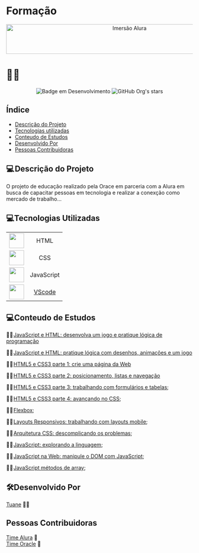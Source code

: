 # Formação

<div align="center">
    <img src="https://user-images.githubusercontent.com/54903202/230703634-3b28034b-c98d-40f7-b4fb-0bbaa3010f56.png"width="650" height="80" alt="Imersão Alura"/>
</div>

<h1>👩‍💻 </h1>

<div align="center">

![Badge em Desenvolvimento ](http://img.shields.io/static/v1?label=STATUS&message=EM%20DESENVOLVIMENTO&color=GREEN&style=for-the-badge)
![GitHub Org's stars](https://img.shields.io/github/stars/tuanemendes?style=social)

</div>
<h2>Índice</h2>

- [Descrição do Projeto](#descrição-do-projeto)
- [Tecnologias utilizadas](#tecnologias-utilizadas)
- [Conteudo de Estudos](#conteudo-de-estudos)
- [Desenvolvido Por](#desenvolvido-por)
- [Pessoas Contribuidoras](#pessoas-contribuidoras)

<h2>💻 Descrição do Projeto</h2>

<p>
O projeto de educação realizado pela Orace em parceria com a  Alura em busca de  capacitar pessoas em tecnologia e realizar a conexção como mercado de trabalho... 
</p>

<h2>💻Tecnologias Utilizadas</h2>

|                                                                                                                            |                                                  |
| :------------------------------------------------------------------------------------------------------------------------: | :----------------------------------------------: |
| <img src="https://cdn.jsdelivr.net/gh/devicons/devicon/icons/html5/html5-original-wordmark.svg" width="40" height="40" />  |                       HTML                       |
|  <img src="https://cdn.jsdelivr.net/gh/devicons/devicon/icons/css3/css3-original-wordmark.svg" width="40" height="40" />   |                       CSS                        |
| <img src="https://cdn.jsdelivr.net/gh/devicons/devicon/icons/javascript/javascript-original.svg" width="40" height="40" /> |                    JavaScript                    |
|     <img src="https://cdn.jsdelivr.net/gh/devicons/devicon/icons/vscode/vscode-original.svg" width="40" height="40" />     | [VScode](https://code.visualstudio.com/download) |

<h2>💻Conteudo de Estudos</h2>

<p>

👩‍🏫 [JavaScript e HTML: desenvolva um jogo e pratique lógica de programação](https://github.com/Tuanemendes/formacao-one-alura/tree/main/JavaScript%20e%20HTML%20desenvolva%20um%20jogo%20e%20pratique%20l%C3%B3gica%20de%20programa%C3%A7%C3%A3o)

👩‍🏫 [JavaScript e HTML: pratique lógica com desenhos, animações e um jogo](https://github.com/Tuanemendes/formacao-one-alura/tree/main/JavaScript%20e%20HTML%20pratique%20l%C3%B3gica%20com%20desenhos%20anima%C3%A7%C3%B5es%20e%20um%20jogo)

👩‍🏫 [HTML5 e CSS3 parte 1: crie uma página da Web](https://github.com/Tuanemendes/formacao-one-alura/tree/main/HTML5%20e%20CSS3%20parte%201%20crie%20uma%20p%C3%A1gina%20da%20Web)

👩‍🏫 [HTML5 e CSS3 parte 2: posicionamento, listas e navegação](https://github.com/Tuanemendes/formacao-one-alura/tree/main/HTML5%20e%20CSS3%20parte%202%20posicionamento%2C%20listas%20e%20navega%C3%A7%C3%A3o)

👩‍🏫 [HTML5 e CSS3 parte 3: trabalhando com formulários e tabelas](https://github.com/Tuanemendes/formacao-one-alura/tree/main/HTML5%20e%20CSS3%20parte%203%20trabalhando%20com%20formul%C3%A1rios%20e%20tabelas);

👩‍🏫 [HTML5 e CSS3 parte 4: avançando no CSS](https://github.com/Tuanemendes/formacao-one-alura/tree/main/HTML5%20e%20CSS3%20parte%204%20avan%C3%A7ando%20no%20CSS);

👩‍🏫 [Flexbox](https://github.com/Tuanemendes/formacao-one-alura/tree/main/Flexbox%20posicione%20elementos%20na%20tela/flexbox);

👩‍🏫 [Layouts Responsivos: trabalhando com layouts mobile]();

👩‍🏫 [Arquitetura CSS: descomplicando os problemas]();

👩‍🏫 [JavaScript: explorando a linguagem]();

👩‍🏫 [JavaScript na Web: manipule o DOM com JavaScript]();

👩‍🏫 [JavaScript métodos de array]();

</p>

<h2>🛠Desenvolvido Por</h2>

[Tuane](https://www.linkedin.com/in/tuane-mendes/) 👩‍🎓

<h2>Pessoas Contribuidoras</h2>

[Time Alura](https://www.alura.com.br/) 💙 <br>
[Time Oracle](https://www.oracle.com/br/education/oracle-next-education/) 🧡
